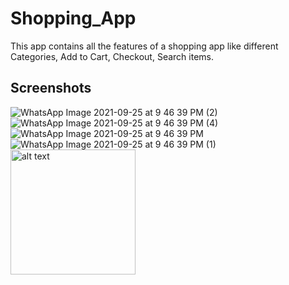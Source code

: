 # Shopping_App
This app contains all the features of a shopping app like different Categories, Add to Cart, Checkout, Search items.

## Screenshots
![WhatsApp Image 2021-09-25 at 9 46 39 PM (2)](https://user-images.githubusercontent.com/64039031/134797379-63fa223c-1bce-42d0-8f9e-ccf4f03b174b.jpeg)
![WhatsApp Image 2021-09-25 at 9 46 39 PM (4)](https://user-images.githubusercontent.com/64039031/134797383-1e7773a3-f2d9-4c2f-83be-9717256eb404.jpeg)
![WhatsApp Image 2021-09-25 at 9 46 39 PM](https://user-images.githubusercontent.com/64039031/134797385-8f17d857-5182-4295-ad29-1f4570aa0e74.jpeg)
![WhatsApp Image 2021-09-25 at 9 46 39 PM (1)](https://user-images.githubusercontent.com/64039031/134797386-2f694a4b-5314-492f-95a0-07ac641c4661.jpeg)
<img src="https://user-images.githubusercontent.com/64039031/134797379-63fa223c-1bce-42d0-8f9e-ccf4f03b174b.jpeg" alt="alt text" width="200" height="200">
